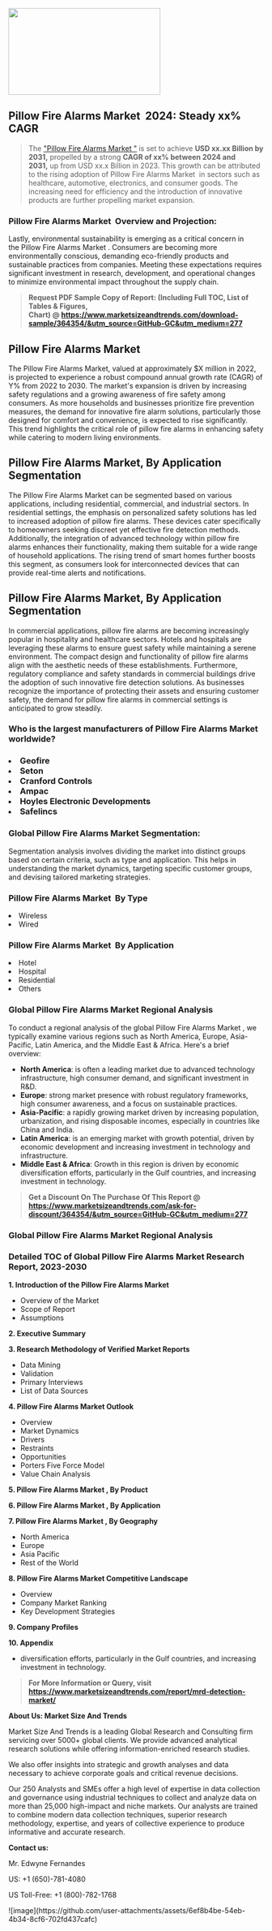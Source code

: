 <p><img class="alignnone size-medium wp-image-20088" src="https://ffe5etoiles.com/wp-content/uploads/2024/12/MST1-300x171.png" alt="" width="300" height="171" /></p><h2 id="ember46" class="ember-view reader-text-block__heading-2">Pillow Fire Alarms Market &nbsp;2024: Steady&nbsp;xx% CAGR</h2><blockquote id="ember47" class="ember-view reader-text-block__blockquote">The&nbsp;<a class="app-aware-link " href="https://www.marketsizeandtrends.com/download-sample/364354/&utm_source=GitHub-GC&utm_medium=277" target="_blank" data-test-app-aware-link="">"Pillow Fire Alarms Market "</a>&nbsp;is set to achieve&nbsp;<strong>USD&nbsp;xx.xx&nbsp;Billion by 2031,</strong>&nbsp;propelled by a strong&nbsp;<strong>CAGR of&nbsp;xx% between 2024 and 2031,</strong>&nbsp;up from USD xx.x Billion in 2023. This growth can be attributed to the rising adoption of&nbsp;Pillow Fire Alarms Market &nbsp;in sectors such as healthcare, automotive, electronics, and consumer goods. The increasing need for efficiency and the introduction of innovative products are further propelling market expansion.</blockquote><h3 id="ember48" class="ember-view reader-text-block__heading-3">Pillow Fire Alarms Market &nbsp;Overview and Projection:</h3><p id="ember49" class="ember-view reader-text-block__paragraph">Lastly, environmental sustainability is emerging as a critical concern in the&nbsp;Pillow Fire Alarms Market . Consumers are becoming more environmentally conscious, demanding eco-friendly products and sustainable practices from companies. Meeting these expectations requires significant investment in research, development, and operational changes to minimize environmental impact throughout the supply chain.</p><blockquote id="ember50" class="ember-view reader-text-block__blockquote"><strong>Request PDF Sample Copy of Report: (Including Full TOC, List of Tables &amp; Figures, Chart)&nbsp;@&nbsp;<strong><a href="https://www.marketsizeandtrends.com/download-sample/364354/&utm_source=GitHub-GC&utm_medium=277" target="_blank">https://www.marketsizeandtrends.com/download-sample/364354/&utm_source=GitHub-GC&utm_medium=277</a></strong></strong></blockquote><h3 class=""> <h2>Pillow Fire Alarms Market</h2><p>The Pillow Fire Alarms Market, valued at approximately $X million in 2022, is projected to experience a robust compound annual growth rate (CAGR) of Y% from 2022 to 2030. The market's expansion is driven by increasing safety regulations and a growing awareness of fire safety among consumers. As more households and businesses prioritize fire prevention measures, the demand for innovative fire alarm solutions, particularly those designed for comfort and convenience, is expected to rise significantly. This trend highlights the critical role of pillow fire alarms in enhancing safety while catering to modern living environments.</p><h2>Pillow Fire Alarms Market, By Application Segmentation</h2><p>The Pillow Fire Alarms Market can be segmented based on various applications, including residential, commercial, and industrial sectors. In residential settings, the emphasis on personalized safety solutions has led to increased adoption of pillow fire alarms. These devices cater specifically to homeowners seeking discreet yet effective fire detection methods. Additionally, the integration of advanced technology within pillow fire alarms enhances their functionality, making them suitable for a wide range of household applications. The rising trend of smart homes further boosts this segment, as consumers look for interconnected devices that can provide real-time alerts and notifications.</p><h2>Pillow Fire Alarms Market, By Application Segmentation</h2><p>In commercial applications, pillow fire alarms are becoming increasingly popular in hospitality and healthcare sectors. Hotels and hospitals are leveraging these alarms to ensure guest safety while maintaining a serene environment. The compact design and functionality of pillow fire alarms align with the aesthetic needs of these establishments. Furthermore, regulatory compliance and safety standards in commercial buildings drive the adoption of such innovative fire detection solutions. As businesses recognize the importance of protecting their assets and ensuring customer safety, the demand for pillow fire alarms in commercial settings is anticipated to grow steadily.</p></h3><h3 id="" class="">Who is the largest manufacturers of&nbsp;Pillow Fire Alarms Market  worldwide?</h3><h3 class=""></Li><Li>Geofire</Li><Li> Seton</Li><Li> Cranford Controls</Li><Li> Ampac</Li><Li> Hoyles Electronic Developments</Li><Li> Safelincs</h3><h3 id="ember53" class="ember-view reader-text-block__heading-3">Global&nbsp;Pillow Fire Alarms Market  Segmentation:</h3><p id="ember54" class="ember-view reader-text-block__paragraph">Segmentation analysis involves dividing the market into distinct groups based on certain criteria, such as type and application. This helps in understanding the market dynamics, targeting specific customer groups, and devising tailored marketing strategies.</p><h3 id="" class="">Pillow Fire Alarms Market &nbsp;By Type</h3><p></Li><Li>Wireless</Li><Li> Wired</p><h3 id="" class="">Pillow Fire Alarms Market &nbsp;By Application</h3><p class=""></Li><Li>Hotel</Li><Li> Hospital</Li><Li> Residential</Li><Li> Others</p><h3 id="ember62" class="ember-view reader-text-block__heading-3">Global Pillow Fire Alarms Market  Regional Analysis</h3><p id="ember63" class="ember-view reader-text-block__paragraph">To conduct a regional analysis of the global Pillow Fire Alarms Market , we typically examine various regions such as North America, Europe, Asia-Pacific, Latin America, and the Middle East &amp; Africa. Here's a brief overview:</p><ul><li><strong>North America</strong>: is often a leading market due to advanced technology infrastructure, high consumer demand, and significant investment in R&amp;D.</li><li><strong>Europe</strong>: strong market presence with robust regulatory frameworks, high consumer awareness, and a focus on sustainable practices.</li><li><strong>Asia-Pacific</strong>: a rapidly growing market driven by increasing population, urbanization, and rising disposable incomes, especially in countries like China and India.</li><li><strong>Latin America</strong>: is an emerging market with growth potential, driven by economic development and increasing investment in technology and infrastructure.</li><li><strong>Middle East &amp; Africa</strong>: Growth in this region is driven by economic diversification efforts, particularly in the Gulf countries, and increasing investment in technology.</li></ul><blockquote id="ember61" class="ember-view reader-text-block__blockquote"><strong>Get a Discount On The Purchase Of This Report @ <strong><a href="https://html-cleaner.com/" target="">https://www.marketsizeandtrends.com/ask-for-discount/364354/&utm_source=GitHub-GC&utm_medium=277</a></strong></strong></blockquote><h3 id="ember62" class="ember-view reader-text-block__heading-3">Global Pillow Fire Alarms Market  Regional Analysis</h3><h3 id="" class="">Detailed TOC of Global Pillow Fire Alarms Market  Research Report, 2023-2030</h3><p id="" class=""><strong>1. Introduction of the Pillow Fire Alarms Market </strong></p><ul><li>Overview of the Market</li><li>Scope of Report</li><li>Assumptions</li></ul><p id="" class=""><strong>2. Executive Summary</strong></p><p id="" class=""><strong>3. Research Methodology of Verified Market Reports</strong></p><ul><li>Data Mining</li><li>Validation</li><li>Primary Interviews</li><li>List of Data Sources</li></ul><p id="" class=""><strong>4. Pillow Fire Alarms Market  Outlook</strong></p><ul><li>Overview</li><li>Market Dynamics</li><li>Drivers</li><li>Restraints</li><li>Opportunities</li><li>Porters Five Force Model</li><li>Value Chain Analysis</li></ul><p id="" class=""><strong>5. Pillow Fire Alarms Market , By Product</strong></p><p id="" class=""><strong>6. Pillow Fire Alarms Market , By Application</strong></p><p id="" class=""><strong>7. Pillow Fire Alarms Market , By Geography</strong></p><ul><li>North America</li><li>Europe</li><li>Asia Pacific</li><li>Rest of the World</li></ul><p id="" class=""><strong>8. Pillow Fire Alarms Market  Competitive Landscape</strong></p><ul><li>Overview</li><li>Company Market Ranking</li><li>Key Development Strategies</li></ul><p id="" class=""><strong>9. Company Profiles</strong></p><p id="" class=""><strong>10. Appendix</strong></p><ul><li>diversification efforts, particularly in the Gulf countries, and increasing investment in technology.</li></ul><blockquote id="ember65" class="ember-view reader-text-block__blockquote"><strong>For More Information or Query, visit <strong><strong><a href="https://html-cleaner.com/" target="">https://www.marketsizeandtrends.com/report/mrd-detection-market/</a></strong></strong></strong></blockquote><p id="" class=""><strong>About Us: Market Size And Trends</strong></p><p id="" class="">Market Size And Trends is a leading Global Research and Consulting firm servicing over 5000+ global clients. We provide advanced analytical research solutions while offering information-enriched research studies.</p><p id="" class="">We also offer insights into strategic and growth analyses and data necessary to achieve corporate goals and critical revenue decisions.</p><p id="" class="">Our 250 Analysts and SMEs offer a high level of expertise in data collection and governance using industrial techniques to collect and analyze data on more than 25,000 high-impact and niche markets. Our analysts are trained to combine modern data collection techniques, superior research methodology, expertise, and years of collective experience to produce informative and accurate research.</p><p id="" class=""><strong>Contact us:</strong></p><p id="" class="">Mr. Edwyne Fernandes</p><p id="" class="">US: +1 (650)-781-4080</p><p id="" class="">US Toll-Free: +1 (800)-782-1768</p>
![image](https://github.com/user-attachments/assets/6ef8b4be-54eb-4b34-8cf6-702fd437cafc)
